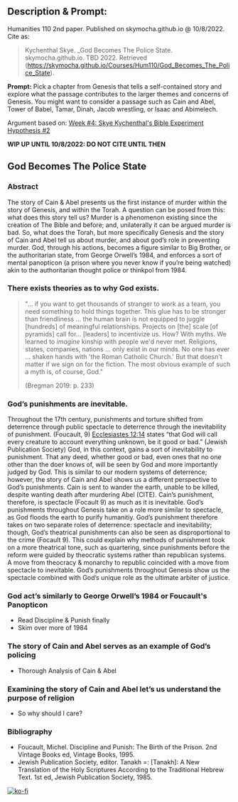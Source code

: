 ## Description & Prompt:
Humanities 110 2nd paper. Published on skymocha.github.io @ 10/8/2022. Cite as:
> Kychenthal Skye. _God Becomes The Police State. skymocha.github.io. TBD 2022. Retrieved (https://skymocha.github.io/Courses/Hum110/God_Becomes_The_Police_State).

**Prompt:** Pick a chapter from Genesis that tells a self-contained story and explore what the passage contributes to the larger themes and concerns of Genesis. You might want to consider a passage such as Cain and Abel, Tower of Babel, Tamar, Dinah, Jacob wrestling, or Isaac and Abimelech. 

Argument based on: [Week #4: Skye Kychenthal's Bible Experiment Hypothesis #2](Bible_Experiment#god-becomes-is-the-police-state-hypothesis-2)

**WIP UP UNTIL 10/8/2022: DO NOT CITE UNTIL THEN**

## God Becomes The Police State

### Abstract

The story of Cain & Abel presents us the first instance of murder within the story of Genesis, and within the Torah. A question can be posed from this: what does this story tell us? Murder is a phenomenon existing since the creation of The Bible and before; and, unilaterally it can be argued murder is bad. So, what does the Torah, but more specifically Genesis and the story of Cain and Abel tell us about murder, and about god’s role in preventing murder. God, through his actions, becomes a figure similar to Big Brother, or the authoritarian state, from George Orwell’s 1984, and enforces a sort of mental panopticon (a prison where you never know if you’re being watched) akin to the authoritarian thought police or thinkpol from 1984.

### There exists theories as to why God exists.

> "... if you want to get thousands of stranger to work as a team, you need something to hold things together. This glue has to be stronger than friendliness ... the human brain is not equipped to juggle [hundreds] of meaningful relationships. Projects on [the] scale [of pyramids] call for... [leaders] to incentivize us. How? With myths. We learned to _imagine_ kinship with people we'd never met. Religions, states, companies, nations ... only exist in our minds. No one has ever ... shaken hands with 'the Roman Catholic Church.' But that doesn't matter if we sign on for the fiction. The most obvious example of such a myth is, of course, God." 
> 
> (Bregman 2019: p. 233)

### God’s punishments are inevitable.
Throughout the 17th century, punishments and torture shifted from deterrence through public spectacle to deterrence through the inevitability of punishment. (Foucault, 9) [Ecclesiastes 12:14](https://www.sefaria.org/Ecclesiastes.12.14?ven=Tanakh:_The_Holy_Scriptures,_published_by_JPS&lang=bi&with=all&lang2=en) states “that God will call every creature to account everything unknown, be it good or bad.” (Jewish Publication Society) God, in this context, gains a sort of inevitability to punishment. That any deed, whether good or bad, even ones that no one other than the doer knows of, will be seen by God and more importantly judged by God. This is similar to our modern systems of deterrence; however, the story of Cain and Abel shows us a different perspective to God’s punishments. Cain is sent to wander the earth, unable to be killed, despite wanting death after murdering Abel (CITE). Cain’s punishment, therefore, is spectacle (Focault 9) as much as it is inevitable. God’s punishments throughout Genesis take on a role more similar to spectacle, as God floods the earth to purify humanitiy. God’s punishment therefore takes on two separate roles of deterrence: spectacle and inevitability; though, God’s theatrical punishments can also be seen as disproportional to the crime (Focault 9). This could explain why methods of punishment took on a more theatrical tone, such as quartering, since punishments before the reform were guided by theocratic systems rather than republican systems. A move from theocracy & monarchy to republic coincided with a move from spectacle to inevitable. God’s punishments throughout Genesis show us the spectacle combined with God’s unique role as the ultimate arbiter of justice.

### God act’s similarly to George Orwell’s 1984 or Foucault's Panopticon
* Read Discipline & Punish finally
* Skim over more of 1984

### The story of Cain and Abel serves as an example of God’s policing
* Thorough Analysis of Cain & Abel

### Examining the story of Cain and Abel let’s us understand the purpose of religion
* So why should I care?

### Bibliography

- Foucault, Michel. Discipline and Punish: The Birth of the Prison. 2nd Vintage Books ed, Vintage Books, 1995.
- Jewish Publication Society, editor. Tanakh =: [Tanakh]: A New Translation of the Holy Scriptures According to the Traditional Hebrew Text. 1st ed, Jewish Publication Society, 1985.

[![ko-fi](https://ko-fi.com/img/githubbutton_sm.svg)](https://ko-fi.com/D1D5FBU2H)
